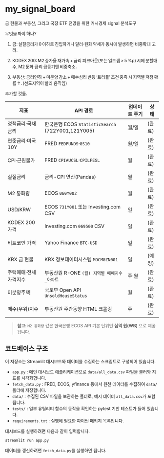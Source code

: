 # my_signal_board
금 현물과 부동산, 그리고 국장 ETF 전망을 위한 거시경제 signal 분석도구

무엇을 봐야 하나?
1. 금: 실질금리가 0 이하로 진입하거나 달러·원화 약세가 동시에 발생하면 비중확대 고려.

2. KODEX 200: M2 증가율 재가속 + 금리 피크아웃(또는 일드갭 > 5 %p) 시에 분할매수, M2 둔화·금리 급등기엔 비중축소.

3. 부동산: 금리인하 + 미분양 감소 + 매수심리 반등 ‘트리플’ 조건 충족 시 지역별 저점 확률 ↑. (선도지역이 빨리 움직임)

추가할 것들.

| 지표 | API 경로 | 업데이트 주기 | 상태 |
| ---- | -------- | ------------- | ---- |
| 정책금리·국채금리 | 한국은행 ECOS `StatisticSearch` (722Y001,121Y005) | 월/일 | (완료) |
| 연준금리·미국10Y | FRED `FEDFUNDS`·`GS10` | 월/일 | (완료) |
| CPI·근원물가 | FRED `CPIAUCSL`·`CPILFESL` | 월 | (완료) |
| 실질금리 | 금리-CPI 연산(Pandas) | 월 | (완료) |
| M2 통화량 | ECOS `060Y002` | 월 | (완료) |
| USD/KRW | ECOS `731Y001` 또는 Investing.com CSV | 일 | (완료) |
| KODEX 200 가격 | Investing.com `069500` CSV | 일 | (완료) |
| 비트코인 가격 | Yahoo Finance `BTC-USD` | 일 | (완료) |
| KRX 금 현물 | KRX 정보데이터시스템 `MDCMGZN001` | 일 | (예정) |
| 주택매매·전세가격지수 | 부동산원 R-ONE `(월) 지역별 매매지수_아파트` | 주·월 | (완료) |
| 미분양주택 | 국토부 Open API `UnsoldHouseStatus` | 월 | (완료) |
| 매수(우위)지수 | 부동산원 주간동향 HTML 크롤링 | 주 | (완료) |

> **참고**: `M2 통화량` 값은 한국은행 ECOS API 기본 단위인 **십억 원(₩B)** 으로 제공됩니다.
## 코드베이스 구조
이 저장소는 Streamlit 대시보드와 데이터를 수집하는 스크립트로 구성되어 있습니다.

- `app.py` : 메인 대시보드 애플리케이션으로 `data/all_data.csv` 파일을 불러와 지표를 시각화합니다.
- `fetch_data.py` : FRED, ECOS, yfinance 등에서 원천 데이터를 수집하여 `data/` 폴더에 저장합니다.
- `data/` : 수집된 CSV 파일을 보관하는 폴더로, 예시 데이터 `all_data.csv`가 포함됩니다.
- `tests/` : 일부 유틸리티 함수의 동작을 확인하는 pytest 기반 테스트가 들어 있습니다.
- `requirements.txt` : 실행에 필요한 파이썬 패키지 목록입니다.

대시보드를 실행하려면 다음과 같이 입력합니다.

```bash
streamlit run app.py
```

데이터를 갱신하려면 `fetch_data.py`를 실행하면 됩니다.
